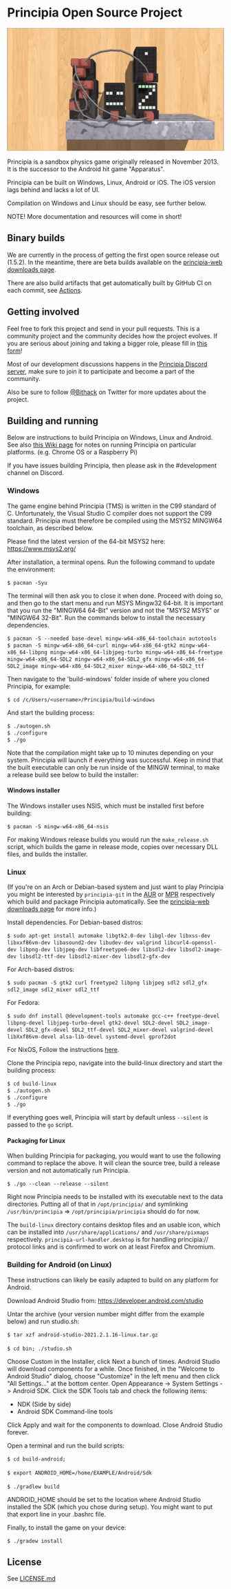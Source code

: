 Principia Open Source Project
=========

![Principia](https://raw.githubusercontent.com/Bithack/principia/master/data-src/github-image0.gif)

Principia is a sandbox physics game originally released in November 2013. It is the successor to the Android hit game "Apparatus".

Principia can be built on Windows, Linux, Android or iOS. The iOS version lags behind and lacks a lot of UI.

Compilation on Windows and Linux should be easy, see further below.

NOTE!
More documentation and resources will come in short!

## Binary builds
We are currently in the process of getting the first open source release out (1.5.2). In the meantime, there are beta builds available on the [principia-web downloads page](https://principia-web.se/download).

There are also build artifacts that get automatically built by GitHub CI on each commit, see [Actions](https://github.com/Bithack/principia/actions).

## Getting involved
Feel free to fork this project and send in your pull requests. This is a community project and the community decides how the project evolves. If you are serious about joining and taking a bigger role, please fill in [this form](https://forms.gle/Pu7Lw5Vjc6yD4jwVA)!

Most of our development discussions happens in the [Principia Discord server](https://discord.gg/qV6APzKfk9), make sure to join it to participate and become a part of the community.

Also be sure to follow [@Bithack](https://twitter.com/Bithack) on Twitter for more updates about the project.

## Building and running
Below are instructions to build Principia on Windows, Linux and Android. See also [this Wiki page](https://principia-web.se/wiki/Compiling_Principia) for notes on running Principia on particular platforms. (e.g. Chrome OS or a Raspberry Pi)

If you have issues building Principia, then please ask in the #development channel on Discord.

### Windows
The game engine behind Principia (TMS) is written in the C99 standard of C. Unfortunately, the Visual Studio C compiler does not support the C99 standard. Principia must therefore be compiled using the MSYS2 MINGW64 toolchain, as described below.

Please find the latest version of the 64-bit MSYS2 here: https://www.msys2.org/

After installation, a terminal opens. Run the following command to update the environment:

	$ pacman -Syu

The terminal will then ask you to close it when done. Proceed with doing so, and then go to the start menu and run MSYS Mingw32 64-bit. It is important that you run the "MINGW64 64-Bit" version and not the "MSYS2 MSYS" or "MINGW64 32-Bit". Run the commands below to install the necessary dependencies.

	$ pacman -S --needed base-devel mingw-w64-x86_64-toolchain autotools
	$ pacman -S mingw-w64-x86_64-curl mingw-w64-x86_64-gtk2 mingw-w64-x86_64-libpng mingw-w64-x86_64-libjpeg-turbo mingw-w64-x86_64-freetype mingw-w64-x86_64-SDL2 mingw-w64-x86_64-SDL2_gfx mingw-w64-x86_64-SDL2_image mingw-w64-x86_64-SDL2_mixer mingw-w64-x86_64-SDL2_ttf

Then navigate to the 'build-windows' folder inside of where you cloned Principia, for example:

	$ cd /c/Users/<username>/Principia/build-windows

And start the building process:

	$ ./autogen.sh
	$ ./configure
	$ ./go

Note that the compilation might take up to 10 minutes depending on your system. Principia will launch if everything was successful. Keep in mind that the built executable can only be run inside of the MINGW terminal, to make a release build see below to build the installer:

#### Windows installer
The Windows installer uses NSIS, which must be installed first before building:

	$ pacman -S mingw-w64-x86_64-nsis

For making Windows release builds you would run the `make_release.sh` script, which builds the game in release mode, copies over necessary DLL files, and builds the installer.

### Linux
(If you're on an Arch or Debian-based system and just want to play Principia you might be interested by `principia-git` in the [AUR](https://aur.archlinux.org/packages/principia-git) or [MPR](https://mpr.makedeb.org/packages/principia-git) respectively which build and package Principia automatically. See the [principia-web downloads page](https://principia-web.se/download) for more info.)

Install dependencies. For Debian-based distros:

	$ sudo apt-get install automake libgtk2.0-dev libgl-dev libxss-dev libxxf86vm-dev libasound2-dev libudev-dev valgrind libcurl4-openssl-dev libpng-dev libjpeg-dev libfreetype6-dev libsdl2-dev libsdl2-image-dev libsdl2-ttf-dev libsdl2-mixer-dev libsdl2-gfx-dev

For Arch-based distros:

	$ sudo pacman -S gtk2 curl freetype2 libpng libjpeg sdl2 sdl2_gfx sdl2_image sdl2_mixer sdl2_ttf

For Fedora:

	$ sudo dnf install @development-tools automake gcc-c++ freetype-devel libpng-devel libjpeg-turbo-devel gtk2-devel SDL2-devel SDL2_image-devel SDL2_gfx-devel SDL2_ttf-devel SDL2_mixer-devel valgrind-devel libXxf86vm-devel alsa-lib-devel systemd-devel gprof2dot

For NixOS, Follow the instructions [here](./nix/README.md).

Clone the Principia repo, navigate into the build-linux directory and start the building process:

	$ cd build-linux
	$ ./autogen.sh
	$ ./configure
	$ ./go

If everything goes well, Principia will start by default unless `--silent` is passed to the `go` script.

#### Packaging for Linux
When building Principia for packaging, you would want to use the following command to replace the above. It will clean the source tree, build a release version and not automatically run Principia.

	$ ./go --clean --release --silent

Right now Principia needs to be installed with its executable next to the data directories. Putting all of that in `/opt/principia/` and symlinking `/usr/bin/principia` => `/opt/principia/principia` should do for now.

The `build-linux` directory contains desktop files and an usable icon, which can be installed into `/usr/share/applications/` and `/usr/share/pixmaps` respectively. `principia-url-handler.desktop` is for handling principia:// protocol links and is confirmed to work on at least Firefox and Chromium.

### Building for Android (on Linux)

These instructions can likely be easily adapted to build on any platform for Android.

Download Android Studio from:
https://developer.android.com/studio

Untar the archive (your version number might differ from the example below) and run studio.sh:

	$ tar xzf android-studio-2021.2.1.16-linux.tar.gz

	$ cd bin; ./studio.sh

Choose Custom in the Installer, click Next a bunch of times. Android Studio will download components for a while. Once finished, in the "Welcome to Android Studio" dialog, choose "Customize" in the left menu and then click "All Settings..." at the bottom center. Open Appearance -> System Settings -> Android SDK. Click the SDK Tools tab and check the following items:

- NDK (Side by side)
- Android SDK Command-line tools

Click Apply and wait for the components to download. Close Android Studio forever.

Open a terminal and run the build scripts:

	$ cd build-android;

	$ export ANDROID_HOME=/home/EXAMPLE/Android/Sdk

	$ ./gradlew build

ANDROID_HOME should be set to the location where Android Studio installed the SDK (which you chose during setup). You might want to put that export line in your .bashrc file.

Finally, to install the game on your device:

	$ ./gradew install

## License
See [LICENSE.md](LICENSE.md)
